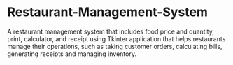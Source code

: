 # Restaurant-Management-System
A restaurant management system that includes food price and quantity, print, calculator, and receipt using Tkinter application that helps restaurants manage their operations, such as taking customer orders, calculating bills, generating receipts and managing inventory. 
